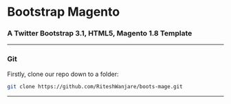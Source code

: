 # Bootstrap Magento
### A Twitter Bootstrap 3.1, HTML5, Magento 1.8 Template

---

### Git

Firstly, clone our repo down to a folder:

```bash
git clone https://github.com/RiteshWanjare/boots-mage.git
```

----
